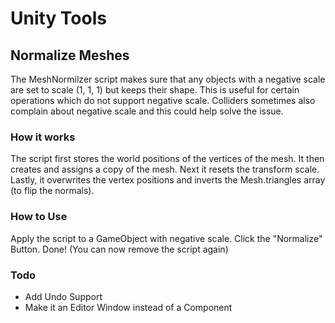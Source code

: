 # Unity Tools
## Normalize Meshes
The MeshNormilzer script makes sure that any objects with a negative scale are set to scale (1, 1, 1) but keeps their shape.
This is useful for certain operations which do not support negative scale.
Colliders sometimes also complain about negative scale and this could help solve the issue.
### How it works
The script first stores the world positions of the vertices of the mesh.
It then creates and assigns a copy of the mesh.
Next it resets the transform scale.
Lastly, it overwrites the vertex positions and inverts the Mesh.triangles array (to flip the normals).

### How to Use
Apply the script to a GameObject with negative scale.
Click the "Normalize" Button.
Done!
(You can now remove the script again)

### Todo
- Add Undo Support
- Make it an Editor Window instead of a Component
